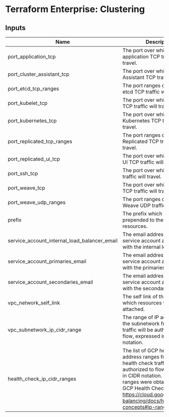 # Terraform Enterprise: Clustering

## Inputs

| Name | Description | Type | Default | Required |
|------|-------------|------|---------|:-----:|
| port\_application\_tcp | The port over which application TCP traffic will travel. | `string` | n/a | yes |
| port\_cluster\_assistant\_tcp | The port over which Cluster Assistant TCP traffic will travel. | `string` | n/a | yes |
| port\_etcd\_tcp\_ranges | The port ranges over which etcd TCP traffic will travel. | `list(string)` | n/a | yes |
| port\_kubelet\_tcp | The port over which Kubelet TCP traffic will travel. | `string` | n/a | yes |
| port\_kubernetes\_tcp | The port over which Kubernetes TCP traffic will travel. | `string` | n/a | yes |
| port\_replicated\_tcp\_ranges | The port ranges over which Replicated TCP traffic will travel. | `list(string)` | n/a | yes |
| port\_replicated\_ui\_tcp | The port over which Replicated UI TCP traffic will travel. | `string` | n/a | yes |
| port\_ssh\_tcp | The port over which SSH TCP traffic will travel. | `string` | n/a | yes |
| port\_weave\_tcp | The port over which Weave TCP traffic will travel. | `string` | n/a | yes |
| port\_weave\_udp\_ranges | The port ranges over which Weave UDP traffic will travel. | `list(string)` | n/a | yes |
| prefix | The prefix which will be prepended to the names of resources. | `string` | n/a | yes |
| service\_account\_internal\_load\_balancer\_email | The email address of the service account associated with the internal load balancer. | `string` | n/a | yes |
| service\_account\_primaries\_email | The email address of the service account associated with the primaries. | `string` | n/a | yes |
| service\_account\_secondaries\_email | The email address of the service account associated with the secondaries. | `string` | n/a | yes |
| vpc\_network\_self\_link | The self link of the network to which resources will be attached. | `string` | n/a | yes |
| vpc\_subnetwork\_ip\_cidr\_range | The range of IP addresses in the subnetwork from which traffic will be authorized to flow, expressed in CIDR notation. | `string` | n/a | yes |
| health\_check\_ip\_cidr\_ranges | The list of GCP health check IP address ranges from which health check traffic will be authorized to flow, expressed in CIDR notation. The default ranges were obtained from the GCP Health Checks Overview: https://cloud.google.com/load-balancing/docs/health-check-concepts#ip-ranges. | `list(string)` | <pre>[<br>  "35.191.0.0/16",<br>  "130.211.0.0/22"<br>]</pre> | no |

